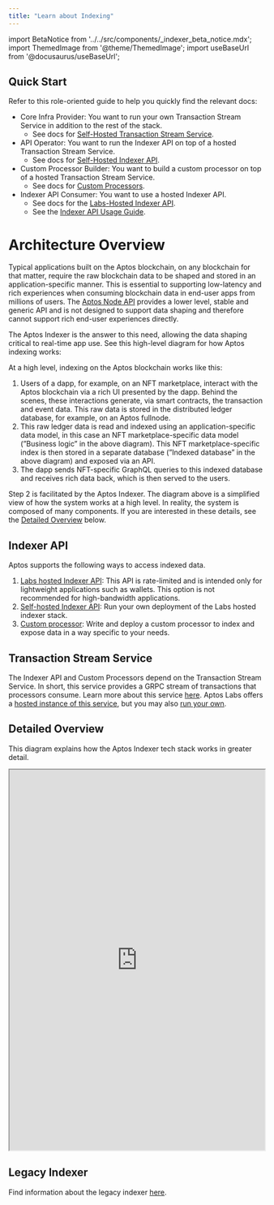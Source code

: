 ```yaml
---
title: "Learn about Indexing"
---
```


import BetaNotice from '../../src/components/\_indexer_beta_notice.mdx';
import ThemedImage from '@theme/ThemedImage';
import useBaseUrl from '@docusaurus/useBaseUrl';

<BetaNotice />

## Quick Start

Refer to this role-oriented guide to help you quickly find the relevant docs:

- Core Infra Provider: You want to run your own Transaction Stream Service in addition to the rest of the stack.
  - See docs for [Self-Hosted Transaction Stream Service](/indexer/txn-stream/self-hosted).
- API Operator: You want to run the Indexer API on top of a hosted Transaction Stream Service.
  - See docs for [Self-Hosted Indexer API](/indexer/api/self-hosted).
- Custom Processor Builder: You want to build a custom processor on top of a hosted Transaction Stream Service.
  - See docs for [Custom Processors](/indexer/custom-processors).
- Indexer API Consumer: You want to use a hosted Indexer API.
  - See docs for the [Labs-Hosted Indexer API](/indexer/api/labs-hosted).
  - See the [Indexer API Usage Guide](/indexer/api/usage-guide).

# Architecture Overview

Typical applications built on the Aptos blockchain, on any blockchain for that matter, require the raw blockchain data to be shaped and stored in an application-specific manner. This is essential to supporting low-latency and rich experiences when consuming blockchain data in end-user apps from millions of users. The [Aptos Node API](https://aptos.dev/nodes/aptos-api-spec#/) provides a lower level, stable and generic API and is not designed to support data shaping and therefore cannot support rich end-user experiences directly.

The Aptos Indexer is the answer to this need, allowing the data shaping critical to real-time app use. See this high-level diagram for how Aptos indexing works:

<center>
<ThemedImage
alt="Signed Transaction Flow"
sources={{
    light: useBaseUrl('/img/docs/aptos-indexing.svg'),
    dark: useBaseUrl('/img/docs/aptos-indexing-dark.svg'),
  }}
/>
</center>

At a high level, indexing on the Aptos blockchain works like this:

1. Users of a dapp, for example, on an NFT marketplace, interact with the Aptos blockchain via a rich UI presented by the dapp. Behind the scenes, these interactions generate, via smart contracts, the transaction and event data. This raw data is stored in the distributed ledger database, for example, on an Aptos fullnode.
2. This raw ledger data is read and indexed using an application-specific data model, in this case an NFT marketplace-specific data model (”Business logic” in the above diagram). This NFT marketplace-specific index is then stored in a separate database (”Indexed database” in the above diagram) and exposed via an API.
3. The dapp sends NFT-specific GraphQL queries to this indexed database and receives rich data back, which is then served to the users.

Step 2 is facilitated by the Aptos Indexer. The diagram above is a simplified view of how the system works at a high level. In reality, the system is composed of many components. If you are interested in these details, see the [Detailed Overview](#detailed-overview) below.

## Indexer API

Aptos supports the following ways to access indexed data.

1. [Labs hosted Indexer API](/indexer/api/labs-hosted): This API is rate-limited and is intended only for lightweight applications such as wallets. This option is not recommended for high-bandwidth applications.
2. [Self-hosted Indexer API](/indexer/api/self-hosted): Run your own deployment of the Labs hosted indexer stack.
3. [Custom processor](/indexer/custom-processors): Write and deploy a custom processor to index and expose data in a way specific to your needs.

## Transaction Stream Service

The Indexer API and Custom Processors depend on the Transaction Stream Service. In short, this service provides a GRPC stream of transactions that processors consume. Learn more about this service [here](/indexer/txn-stream/). Aptos Labs offers a [hosted instance of this service](/indexer/txn-stream/labs-hosted), but you may also [run your own](/indexer/txn-stream/self-hosted).

## Detailed Overview

This diagram explains how the Aptos Indexer tech stack works in greater detail.

<div style={{textAlign:"center"}}>
<div style={{marginBottom: 20}}>
<iframe
  style={{border: "1px solid rgba(0, 0, 0, 0.1);"}}
  width="100%"
  height="750"
  src="https://www.figma.com/embed?embed_host=share&url=https%3A%2F%2Fwww.figma.com%2Ffile%2FsVhSOGR7ZT4CdeUzlXyduD%2FIndexer-Overview%3Ftype%3Dwhiteboard%26node-id%3D0%253A1%26t%3DUnUKeEaBE7ETMksb-1"
  allowfullscreen>
</iframe>
</div>
</div>

<!-- TODO: Write an explanation of this diagram. -->

## Legacy Indexer

Find information about the legacy indexer [here](/indexer/legacy/).
